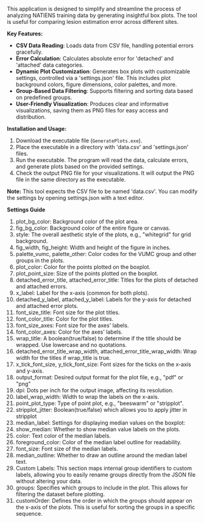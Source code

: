 This application is designed to simplify and streamline the process of analyzing NATIENS training data by generating insightful box plots. The tool is useful for comparing lesion estimation error across different sites.

**Key Features:**
- **CSV Data Reading**: Loads data from CSV file, handling potential errors gracefully.
- **Error Calculation**: Calculates absolute error for 'detached' and 'attached' data categories.
- **Dynamic Plot Customization**: Generates box plots with customizable settings, controlled via a 'settings.json' file. This includes plot background colors, figure dimensions, color palettes, and more.
- **Group-Based Data Filtering**: Supports filtering and sorting data based on predefined groups.
- **User-Friendly Visualization**: Produces clear and informative visualizations, saving them as PNG files for easy access and distribution.

**Installation and Usage:**
1. Download the executable file (`GeneratePlots.exe`).
2. Place the executable in a directory with 'data.csv' and 'settings.json' files. 
3. Run the executable. The program will read the data, calculate errors, and generate plots based on the provided settings.
4. Check the output PNG file for your visualizations. It will output the PNG file in the same directory as the executable.

**Note:** This tool expects the CSV file to be named 'data.csv'. You can modify the settings by opening settings.json with a text editor. 

**Settings Guide**
1. plot_bg_color: Background color of the plot area.
2. fig_bg_color: Background color of the entire figure or canvas.
3. style: The overall aesthetic style of the plots, e.g., "whitegrid" for grid background.
4. fig_width, fig_height: Width and height of the figure in inches.
5. palette_vumc, palette_other: Color codes for the VUMC group and other groups in the plots.
6. plot_color: Color for the points plotted on the boxplot.
7. plot_point_size: Size of the points plotted on the boxplot.
8. detached_error_title, attached_error_title: Titles for the plots of detached and attached errors.
9. x_label: Label for the x-axis (common for both plots).
10. detached_y_label, attached_y_label: Labels for the y-axis for detached and attached error plots.
11. font_size_title: Font size for the plot titles.
12. font_color_title: Color for the plot titles.
13. font_size_axes: Font size for the axes' labels.
14. font_color_axes: Color for the axes' labels.
15. wrap_title: A boolean(true/false) to determine if the title should be wrapped. Use lowercase and no quotations.
16. detached_error_title_wrap_width, attached_error_title_wrap_width: Wrap width for the titles if wrap_title is true.
17. x_tick_font_size, y_tick_font_size: Font sizes for the ticks on the x-axis and y-axis.
18. output_format: Desired output format for the plot file, e.g., "pdf" or "png"
19. dpi: Dots per inch for the output image, affecting its resolution.
20. label_wrap_width: Width to wrap the labels on the x-axis. 
21. point_plot_type: Type of point plot, e.g., "beeswarm" or "stripplot".
22. stripplot_jitter: Boolean(true/false) which allows you to apply jitter in stripplot
23. median_label: Settings for displaying median values on the boxplot:
24. show_median: Whether to show median value labels on the plots.
25. color: Text color of the median labels.
26. foreground_color: Color of the median label outline for readability.
27. font_size: Font size of the median labels.
28. median_outline: Whether to draw an outline around the median label text.
29. Custom Labels: This section maps internal group identifiers to custom labels, allowing you to easily rename groups directly from the JSON file without altering your data.
30. groups: Specifies which groups to include in the plot. This allows for filtering the dataset before plotting.
31. customOrder: Defines the order in which the groups should appear on the x-axis of the plots. This is useful for sorting the groups in a specific sequence.
